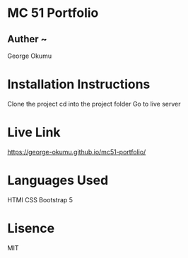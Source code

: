# MC 51 Portfolio
## Auther ~ 
George Okumu
# Installation Instructions
Clone the project
cd into the project folder
Go to live server

# Live Link
https://george-okumu.github.io/mc51-portfolio/

# Languages Used
 HTMl
CSS
 Bootstrap 5

# Lisence
MIT